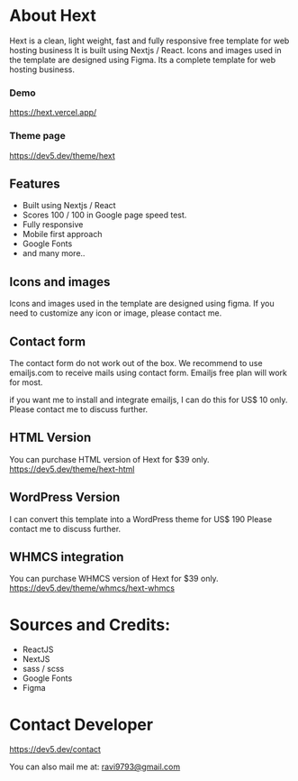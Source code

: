 
# About Hext
Hext is a clean, light weight, fast and fully responsive free template for web hosting business It is built using Nextjs / React. Icons and images used in the template are designed using Figma.
Its a complete template for web hosting business.


### Demo
https://hext.vercel.app/


### Theme page
https://dev5.dev/theme/hext


## Features
- Built using Nextjs / React
- Scores 100 / 100 in Google page speed test.
- Fully responsive
- Mobile first approach
- Google Fonts
- and many more..


## Icons and images
Icons and images used in the template are designed using figma. If you need to customize any icon or image, please contact me.


## Contact form
The contact form do not work out of the box. We recommend to use emailjs.com to receive mails using contact form.
Emailjs free plan will work for most.

if you want me to install and integrate emailjs, I can do this for US$ 10 only.
Please contact me to discuss further.


## HTML Version
You can purchase HTML version of Hext for $39 only.
https://dev5.dev/theme/hext-html


## WordPress Version
I can convert this template into a WordPress theme for US$ 190
Please contact me to discuss further.


## WHMCS integration
You can purchase WHMCS version of Hext for $39 only.
https://dev5.dev/theme/whmcs/hext-whmcs


# Sources and Credits:
- ReactJS
- NextJS
- sass / scss
- Google Fonts
- Figma


# Contact Developer
https://dev5.dev/contact

You can also mail me at: ravi9793@gmail.com